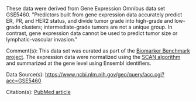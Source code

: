 These data were derived from Gene Expression Omnibus data set GSE5460. "Predictors built from gene expression data accurately predict ER, PR, and HER2 status, and divide tumor grade into high-grade and low-grade clusters; intermediate-grade tumors are not a unique group. In contrast, gene expression data cannot be used to predict tumor size or lymphatic-vascular invasion."

Comment(s): This data set was curated as part of the [Biomarker Benchmark project](https://osf.io/ssk3t/). The expression data were normalized using the [SCAN algorithm](https://bioconductor.org/packages/release/bioc/html/SCAN.UPC.html) and summarized at the gene level using Ensembl identifiers.

Data Source(s): https://www.ncbi.nlm.nih.gov/geo/query/acc.cgi?acc=GSE5460

Citation(s): [PubMed article](https://www.ncbi.nlm.nih.gov/pubmed/18297396)

